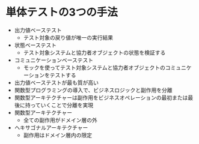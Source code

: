 # 単体テストの3つの手法
- 出力値ベーステスト
  - テスト対象の戻り値が唯一の実行結果
- 状態ベーステスト
  - テスト対象システムと協力者オブジェクトの状態を検証する
- コミュニケーションベーステスト
  - モックを使ってテスト対象システムと協力者オブジェクトのコミュニケーションをテストする
- 出力値ベーステストが最も質が高い
- 関数型プログラミングの導入で、ビジネスロジックと副作用を分離
- 関数型アーキテクチャーは副作用をビジネスオペレーションの最初または最後に持っていくことで分離を実現
- 関数型アーキテクチャー
  - 全ての副作用がドメイン層の外
- ヘキサゴナルアーキテクチャー
  - 副作用はドメイン層内の限定
